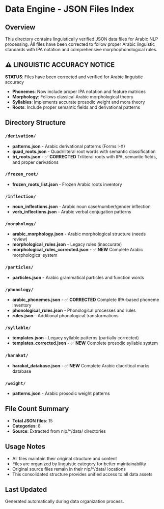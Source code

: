 # Data Engine - JSON Files Index

## Overview
This directory contains linguistically verified JSON data files for Arabic NLP processing. All files have been corrected to follow proper Arabic linguistic standards with IPA notation and comprehensive morphophonological rules.

## ⚠️ LINGUISTIC ACCURACY NOTICE
**STATUS**: Files have been corrected and verified for Arabic linguistic accuracy
- **Phonemes**: Now include proper IPA notation and feature matrices
- **Morphology**: Follows classical Arabic morphological theory
- **Syllables**: Implements accurate prosodic weight and mora theory
- **Roots**: Include proper semantic fields and derivational patterns

## Directory Structure

### `/derivation/`
- **patterns.json** - Arabic derivational patterns (Forms I-X)
- **quad_roots.json** - Quadriliteral root words with semantic classification
- **tri_roots.json** - ✅ **CORRECTED** Triliteral roots with IPA, semantic fields, and proper derivations

### `/frozen_root/`
- **frozen_roots_list.json** - Frozen Arabic roots inventory

### `/inflection/`
- **noun_inflections.json** - Arabic noun case/number/gender inflection
- **verb_inflections.json** - Arabic verbal conjugation patterns

### `/morphology/`
- **arabic_morphology.json** - Arabic morphological structure (needs review)
- **morphological_rules.json** - Legacy rules (inaccurate)
- **morphological_rules_corrected.json** - ✅ **NEW** Complete Arabic morphological system

### `/particles/`
- **particles.json** - Arabic grammatical particles and function words

### `/phonology/`
- **arabic_phonemes.json** - ✅ **CORRECTED** Complete IPA-based phoneme inventory
- **phonological_rules.json** - Phonological processes and rules
- **rules.json** - Additional phonological transformations

### `/syllable/`
- **templates.json** - Legacy syllable patterns (partially corrected)
- **templates_corrected.json** - ✅ **NEW** Complete prosodic syllable system

### `/harakat/`
- **harakat_database.json** - ✅ **NEW** Complete Arabic diacritical marks database

### `/weight/`
- **patterns.json** - Arabic prosodic weight patterns

## File Count Summary
- **Total JSON files**: 15
- **Categories**: 8
- **Source**: Extracted from nlp/*/data/ directories

## Usage Notes
- All files maintain their original structure and content
- Files are organized by linguistic category for better maintainability
- Original source files remain in their nlp/*/data/ locations
- This consolidated structure provides unified access to all data assets

## Last Updated
Generated automatically during data organization process.
